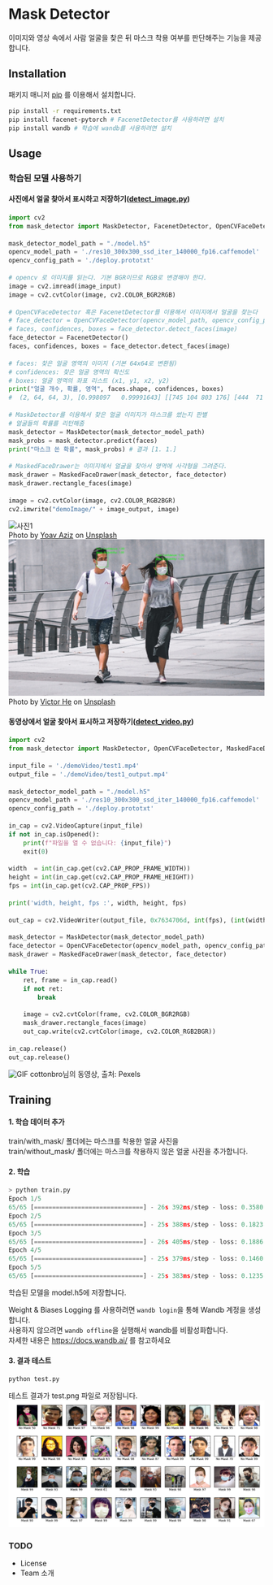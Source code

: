 # Mask Detector
이미지와 영상 속에서 사람 얼굴을 찾은 뒤 마스크 착용 여부를 판단해주는 기능을 제공합니다.


## Installation

패키지 매니저 [pip](https://pip.pypa.io/en/stable/) 를 이용해서 설치합니다.

```bash
pip install -r requirements.txt
pip install facenet-pytorch # FacenetDetector를 사용하려면 설치
pip install wandb # 학습에 wandb를 사용하려면 설치
```

## Usage
### 학습된 모델  사용하기
#### 사진에서 얼굴 찾아서 표시하고 저장하기([detect_image.py](detect_image.py))
```python
import cv2
from mask_detector import MaskDetector, FacenetDetector, OpenCVFaceDetector, MaskedFaceDrawer

mask_detector_model_path = "./model.h5"
opencv_model_path = './res10_300x300_ssd_iter_140000_fp16.caffemodel'
opencv_config_path = './deploy.prototxt'

# opencv 로 이미지를 읽는다. 기본 BGR이므로 RGB로 변경해야 한다.
image = cv2.imread(image_input)
image = cv2.cvtColor(image, cv2.COLOR_BGR2RGB)

# OpenCVFaceDetector 혹은 FacenetDetector를 이용해서 이미지에서 얼굴을 찾는다
# face_detector = OpenCVFaceDetector(opencv_model_path, opencv_config_path)
# faces, confidences, boxes = face_detector.detect_faces(image)
face_detector = FacenetDetector()
faces, confidences, boxes = face_detector.detect_faces(image)

# faces: 찾은 얼굴 영역의 이미지 (기본 64x64로 변환됨)
# confidences: 찾은 얼굴 영역의 확신도
# boxes: 얼굴 영역의 좌표 리스트 (x1, y1, x2, y2)
print("얼굴 개수, 확률, 영역", faces.shape, confidences, boxes)
#  (2, 64, 64, 3), [0.998097   0.99991643] [[745 104 803 176] [444  71 502 141]]

# MaskDetector를 이용해서 찾은 얼굴 이미지가 마스크를 썼는지 판별
# 얼굴들의 확률를 리턴해줌
mask_detector = MaskDetector(mask_detector_model_path)
mask_probs = mask_detector.predict(faces)
print("마스크 쓴 확률", mask_probs) # 결과 [1. 1.]

# MaskedFaceDrawer는 이미지에서 얼굴을 찾아서 영역에 사각형을 그려준다.
mask_drawer = MaskedFaceDrawer(mask_detector, face_detector)
mask_drawer.rectangle_faces(image)

image = cv2.cvtColor(image, cv2.COLOR_RGB2BGR)
cv2.imwrite("demoImage/" + image_output, image)
```

![사진1](demoImage/detected-yoav-aziz-T4ciXluAvIE-unsplash)<br/>
Photo by <a href="https://unsplash.com/@yoavaziz?utm_source=unsplash&utm_medium=referral&utm_content=creditCopyText">Yoav Aziz</a> on <a href="https://unsplash.com/@yoavaziz?utm_source=unsplash&utm_medium=referral&utm_content=creditCopyText">Unsplash</a><br/>
![사진2](demoImage/detected-victor-he-UXdDfd9ma-E-unsplash.jpg)<br/>
Photo by <a href="https://unsplash.com/@victorhwn725?utm_source=unsplash&utm_medium=referral&utm_content=creditCopyText">Victor He</a> on <a href="https://unsplash.com/s/photos/mask?utm_source=unsplash&utm_medium=referral&utm_content=creditCopyText">Unsplash</a><br/>
  
  
#### 동영상에서 얼굴 찾아서 표시하고 저장하기([detect_video.py](detect_video.py))
```python
import cv2
from mask_detector import MaskDetector, OpenCVFaceDetector, MaskedFaceDrawer

input_file = './demoVideo/test1.mp4'
output_file = './demoVideo/test1_output.mp4'

mask_detector_model_path = "./model.h5"
opencv_model_path = './res10_300x300_ssd_iter_140000_fp16.caffemodel'
opencv_config_path = './deploy.prototxt'

in_cap = cv2.VideoCapture(input_file)
if not in_cap.isOpened(): 
    print(f"파일을 열 수 없습니다: {input_file}")
    exit(0)
    
width  = int(in_cap.get(cv2.CAP_PROP_FRAME_WIDTH))
height = int(in_cap.get(cv2.CAP_PROP_FRAME_HEIGHT))
fps = int(in_cap.get(cv2.CAP_PROP_FPS))

print('width, height, fps :', width, height, fps)

out_cap = cv2.VideoWriter(output_file, 0x7634706d, int(fps), (int(width), int(height)))

mask_detector = MaskDetector(mask_detector_model_path)
face_detector = OpenCVFaceDetector(opencv_model_path, opencv_config_path)
mask_drawer = MaskedFaceDrawer(mask_detector, face_detector)

while True:
    ret, frame = in_cap.read()
    if not ret:
        break

    image = cv2.cvtColor(frame, cv2.COLOR_BGR2RGB)
    mask_drawer.rectangle_faces(image)
    out_cap.write(cv2.cvtColor(image, cv2.COLOR_RGB2BGR))
    
in_cap.release()
out_cap.release()
```

![GIF](./img/test4.gif)
cottonbro님의 동영상, 출처: Pexels

## Training
#### 1. 학습 데이터 추가
train/with_mask/ 폴더에는 마스크를 착용한 얼굴 사진을<br/>
train/without_mask/ 폴더에는 마스크를 착용하지 않은 얼굴 사진을 추가합니다.
#### 2. 학습
```python
> python train.py
Epoch 1/5
65/65 [==============================] - 26s 392ms/step - loss: 0.3580 - accuracy: 0.8483 - val_loss: 0.1343 - val_accuracy: 0.9652
Epoch 2/5
65/65 [==============================] - 25s 388ms/step - loss: 0.1823 - accuracy: 0.9391 - val_loss: 0.1002 - val_accuracy: 0.9783
Epoch 3/5
65/65 [==============================] - 26s 405ms/step - loss: 0.1886 - accuracy: 0.9377 - val_loss: 0.1252 - val_accuracy: 0.9522
Epoch 4/5
65/65 [==============================] - 25s 379ms/step - loss: 0.1460 - accuracy: 0.9483 - val_loss: 0.1308 - val_accuracy: 0.9565
Epoch 5/5
65/65 [==============================] - 25s 383ms/step - loss: 0.1235 - accuracy: 0.9609 - val_loss: 0.1250 - val_accuracy: 0.9609
```
학습된 모델을 model.h5에 저장합니다.

Weight & Biases Logging 를 사용하려면 `wandb login`을 통해 Wandb 계정을 생성합니다.<br/>
사용하지 않으려면 `wandb offline`을 실행해서 wandb를 비활성화합니다.<br/>
자세한 내용은 https://docs.wandb.ai/ 를 참고하세요


#### 3. 결과 테스트
```python
python test.py
```
테스트 결과가 test.png 파일로 저장됩니다.<br/>
![test.png](img/test.png)

### TODO
- License
- Team 소개